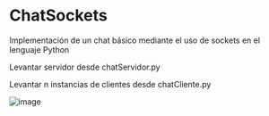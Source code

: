 # ChatSockets
Implementación de un chat básico mediante el uso de sockets en el lenguaje Python

Levantar servidor desde chatServidor.py

Levantar n instancias de clientes desde chatCliente.py

![image](https://user-images.githubusercontent.com/88750038/193726208-3b1b3fd0-cd01-4cef-b4d2-58fbbc7b90e6.png)
